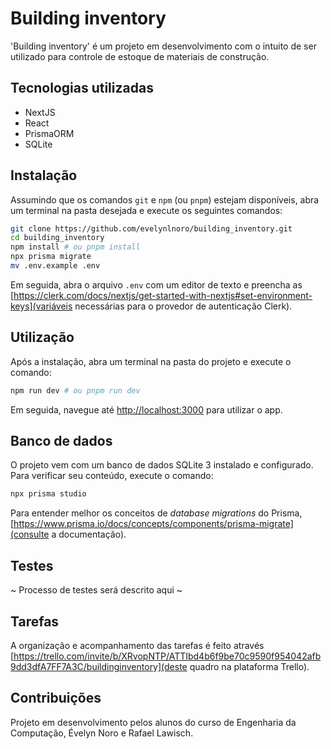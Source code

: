 # Building inventory

'Building inventory' é um projeto em desenvolvimento com o intuito de ser utilizado para controle de estoque de materiais de construção.

## Tecnologias utilizadas

- NextJS
- React
- PrismaORM
- SQLite

## Instalação

Assumindo que os comandos `git` e `npm` (ou `pnpm`) estejam disponíveis, abra um terminal na pasta desejada e execute os seguintes comandos:

```bash
git clone https://github.com/evelynlnoro/building_inventory.git
cd building_inventory
npm install # ou pnpm install
npx prisma migrate
mv .env.example .env
```

Em seguida, abra o arquivo `.env` com um editor de texto e preencha as [https://clerk.com/docs/nextjs/get-started-with-nextjs#set-environment-keys](variáveis necessárias para o provedor de autenticação Clerk).

## Utilização

Após a instalação, abra um terminal na pasta do projeto e execute o comando:

```bash
npm run dev # ou pnpm run dev
```

Em seguida, navegue até [http://localhost:3000](http://localhost:3000) para utilizar o app.

## Banco de dados

O projeto vem com um banco de dados SQLite 3 instalado e configurado. Para verificar seu conteúdo, execute o comando:

```bash
npx prisma studio
```

Para entender melhor os conceitos de _database migrations_ do Prisma, [https://www.prisma.io/docs/concepts/components/prisma-migrate](consulte a documentação).

## Testes

~ Processo de testes será descrito aqui ~

## Tarefas

A organização e acompanhamento das tarefas é feito através [https://trello.com/invite/b/XRvopNTP/ATTIbd4b6f9be70c9590f954042afb9dd3dfA7FF7A3C/buildinginventory](deste quadro na plataforma Trello).

## Contribuições

Projeto em desenvolvimento pelos alunos do curso de Engenharia da Computação, Évelyn Noro e Rafael Lawisch.
